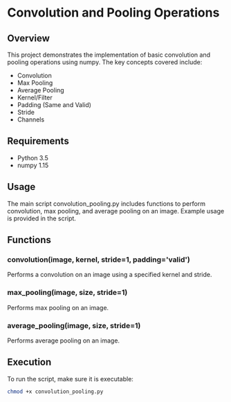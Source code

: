 # Convolution and Pooling Operations

## Overview

This project demonstrates the implementation of basic convolution and pooling operations using numpy. The key concepts covered include:
- Convolution
- Max Pooling
- Average Pooling
- Kernel/Filter
- Padding (Same and Valid)
- Stride
- Channels

## Requirements

- Python 3.5
- numpy 1.15

## Usage

The main script convolution_pooling.py includes functions to perform convolution, max pooling, and average pooling on an image. Example usage is provided in the script.

## Functions

### convolution(image, kernel, stride=1, padding='valid')

Performs a convolution on an image using a specified kernel and stride.

### max_pooling(image, size, stride=1)

Performs max pooling on an image.

### average_pooling(image, size, stride=1)

Performs average pooling on an image.

## Execution

To run the script, make sure it is executable:

```bash
chmod +x convolution_pooling.py 